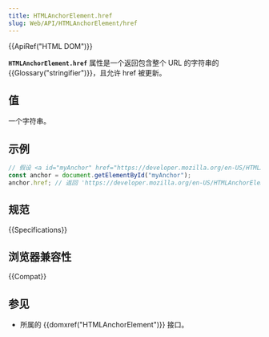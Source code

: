 ```yaml
---
title: HTMLAnchorElement.href
slug: Web/API/HTMLAnchorElement/href
---
```


{{ApiRef("HTML DOM")}}

**`HTMLAnchorElement.href`** 属性是一个返回包含整个 URL 的字符串的 {{Glossary("stringifier")}}，且允许 href 被更新。

## 值

一个字符串。

## 示例

```js
// 假设 <a id="myAnchor" href="https://developer.mozilla.org/en-US/HTMLAnchorElement"> 元素在文档内
const anchor = document.getElementById("myAnchor");
anchor.href; // 返回 'https://developer.mozilla.org/en-US/HTMLAnchorElement'
```

## 规范

{{Specifications}}

## 浏览器兼容性

{{Compat}}

## 参见

- 所属的 {{domxref("HTMLAnchorElement")}} 接口。
